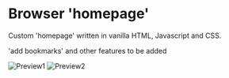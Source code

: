 # Browser 'homepage'
Custom 'homepage' written in vanilla HTML, Javascript and CSS.

'add bookmarks' and other features to be added

![Preview1](https://github.com/iDurpyDude12/homepage/assets/89787577/ee612a25-ec80-4a36-baa2-e94b62edebf0)
![Preview2](https://github.com/iDurpyDude12/homepage/assets/89787577/969864f7-ddde-40ee-8f45-620acdc78c25)
